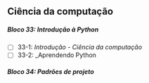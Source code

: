 ## Ciência da computação

##### Bloco 33: Introdução à Python

- [ ] 33-1: _Introdução - Ciência da computação_
- [ ] 33-2: _Aprendendo Python

##### Bloco 34: Padrões de projeto